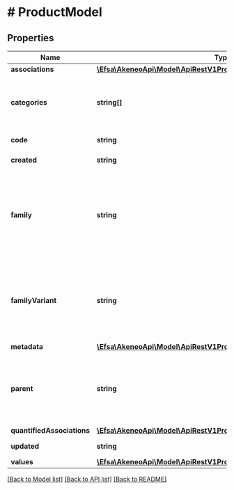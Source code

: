 # # ProductModel

## Properties

Name | Type | Description | Notes
------------ | ------------- | ------------- | -------------
**associations** | [**\Efsa\AkeneoApi\Model\ApiRestV1ProductModelsAssociations**](ApiRestV1ProductModelsAssociations.md) |  | [optional]
**categories** | **string[]** | Codes of the categories in which the product model is categorized | [optional]
**code** | **string** | Product model code |
**created** | **string** | Date of creation | [optional]
**family** | **string** | Family code  from which the product inherits its attributes and attributes requirements (since the 3.2) | [optional]
**familyVariant** | **string** | Family variant code from which the product model inherits its attributes and variant attributes |
**metadata** | [**\Efsa\AkeneoApi\Model\ApiRestV1ProductModelsMetadata**](ApiRestV1ProductModelsMetadata.md) |  | [optional]
**parent** | **string** | Code of the parent product model. This parent can be modified since the 2.3. | [optional] [default to 'null']
**quantifiedAssociations** | [**\Efsa\AkeneoApi\Model\ApiRestV1ProductModelsQuantifiedAssociations**](ApiRestV1ProductModelsQuantifiedAssociations.md) |  | [optional]
**updated** | **string** | Date of the last update | [optional]
**values** | [**\Efsa\AkeneoApi\Model\ApiRestV1ProductModelsValues**](ApiRestV1ProductModelsValues.md) |  | [optional]

[[Back to Model list]](../../README.md#models) [[Back to API list]](../../README.md#endpoints) [[Back to README]](../../README.md)
